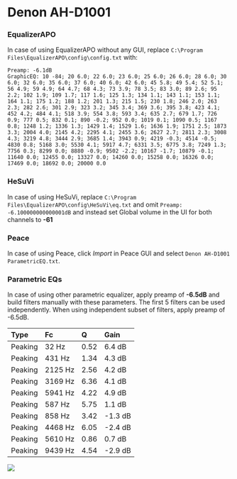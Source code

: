# Denon AH-D1001

### EqualizerAPO
In case of using EqualizerAPO without any GUI, replace `C:\Program Files\EqualizerAPO\config\config.txt`
with:
```
Preamp: -6.1dB
GraphicEQ: 10 -84; 20 6.0; 22 6.0; 23 6.0; 25 6.0; 26 6.0; 28 6.0; 30 6.0; 32 6.0; 35 6.0; 37 6.0; 40 6.0; 42 6.0; 45 5.8; 49 5.4; 52 5.1; 56 4.9; 59 4.9; 64 4.7; 68 4.3; 73 3.9; 78 3.5; 83 3.0; 89 2.6; 95 2.2; 102 1.9; 109 1.7; 117 1.6; 125 1.3; 134 1.1; 143 1.1; 153 1.1; 164 1.1; 175 1.2; 188 1.2; 201 1.3; 215 1.5; 230 1.8; 246 2.0; 263 2.3; 282 2.6; 301 2.9; 323 3.2; 345 3.4; 369 3.6; 395 3.8; 423 4.1; 452 4.2; 484 4.1; 518 3.9; 554 3.8; 593 3.4; 635 2.7; 679 1.7; 726 0.9; 777 0.5; 832 0.1; 890 -0.2; 952 0.0; 1019 0.1; 1090 0.5; 1167 0.8; 1248 1.2; 1336 1.3; 1429 1.4; 1529 1.6; 1636 1.9; 1751 2.5; 1873 3.3; 2004 4.0; 2145 4.2; 2295 4.1; 2455 3.6; 2627 2.7; 2811 2.3; 3008 4.3; 3219 4.8; 3444 2.9; 3685 1.4; 3943 0.9; 4219 -0.3; 4514 -0.5; 4830 0.8; 5168 3.0; 5530 4.1; 5917 4.7; 6331 3.5; 6775 3.8; 7249 1.3; 7756 0.3; 8299 0.0; 8880 -0.9; 9502 -2.2; 10167 -1.7; 10879 -0.1; 11640 0.0; 12455 0.0; 13327 0.0; 14260 0.0; 15258 0.0; 16326 0.0; 17469 0.0; 18692 0.0; 20000 0.0
```

### HeSuVi
In case of using HeSuVi, replace `C:\Program Files\EqualizerAPO\config\HeSuVi\eq.txt` and omit `Preamp:
-6.100000000000001dB` and instead set Global volume in the UI for both channels to **-61**

### Peace
In case of using Peace, click *Import* in Peace GUI and select `Denon AH-D1001 ParametricEQ.txt`.

### Parametric EQs
In case of using other parametric equalizer, apply preamp of **-6.5dB** and build filters manually
with these parameters. The first 5 filters can be used independently.
When using independent subset of filters, apply preamp of -6.5dB.

| Type    | Fc      |    Q | Gain    |
|:--------|:--------|:-----|:--------|
| Peaking | 32 Hz   | 0.52 | 6.4 dB  |
| Peaking | 431 Hz  | 1.34 | 4.3 dB  |
| Peaking | 2125 Hz | 2.56 | 4.2 dB  |
| Peaking | 3169 Hz | 6.36 | 4.1 dB  |
| Peaking | 5941 Hz | 4.22 | 4.9 dB  |
| Peaking | 587 Hz  | 5.75 | 1.1 dB  |
| Peaking | 858 Hz  | 3.42 | -1.3 dB |
| Peaking | 4468 Hz | 6.05 | -2.4 dB |
| Peaking | 5610 Hz | 0.86 | 0.7 dB  |
| Peaking | 9439 Hz | 4.54 | -2.9 dB |

![](https://raw.githubusercontent.com/jaakkopasanen/AutoEq/master/results/innerfidelity/sbaf-serious/Denon%20AH-D1001/Denon%20AH-D1001.png)